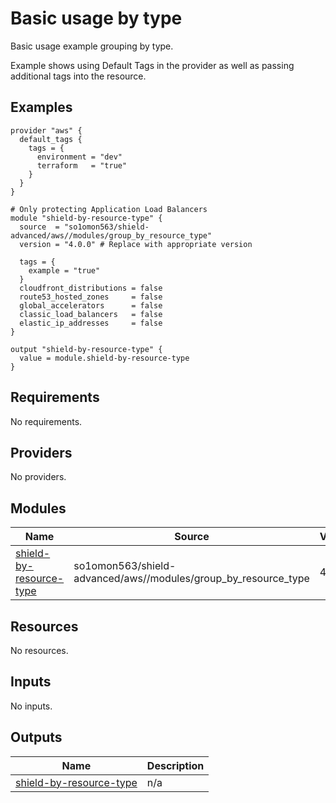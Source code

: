 # Basic usage by type

Basic usage example grouping by type.

Example shows using Default Tags in the provider as well as passing additional tags into the resource.

<!-- BEGINNING OF PRE-COMMIT-TERRAFORM DOCS HOOK -->


## Examples

```hcl
provider "aws" {
  default_tags {
    tags = {
      environment = "dev"
      terraform   = "true"
    }
  }
}

# Only protecting Application Load Balancers
module "shield-by-resource-type" {
  source  = "so1omon563/shield-advanced/aws//modules/group_by_resource_type"
  version = "4.0.0" # Replace with appropriate version

  tags = {
    example = "true"
  }
  cloudfront_distributions = false
  route53_hosted_zones     = false
  global_accelerators      = false
  classic_load_balancers   = false
  elastic_ip_addresses     = false
}

output "shield-by-resource-type" {
  value = module.shield-by-resource-type
}
```

## Requirements

No requirements.

## Providers

No providers.

## Modules

| Name | Source | Version |
|------|--------|---------|
| <a name="module_shield-by-resource-type"></a> [shield-by-resource-type](#module\_shield-by-resource-type) | so1omon563/shield-advanced/aws//modules/group_by_resource_type | 4.0.0 |

## Resources

No resources.

## Inputs

No inputs.

## Outputs

| Name | Description |
|------|-------------|
| <a name="output_shield-by-resource-type"></a> [shield-by-resource-type](#output\_shield-by-resource-type) | n/a |


<!-- END OF PRE-COMMIT-TERRAFORM DOCS HOOK -->
